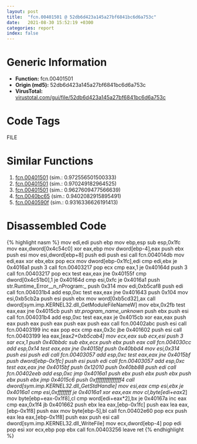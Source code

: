 ```yaml
---
layout: post
title:  "fcn.00401501 @ 52db6d423a145a27bf6841bc6d6a753c"
date:   2021-08-30 15:52:19 +0300
categories: report
index: false
---
```


# Generic Information
- **Function:** fcn.00401501
- **Origin (md5):** 52db6d423a145a27bf6841bc6d6a753c
- **VirusTotal:** [virustotal.com/gui/file/52db6d423a145a27bf6841bc6d6a753c][virustotal_ref]

# Code Tags
<span class="tag" id="FILE">FILE</span>


# Similar Functions

1. [fcn.00401501][similar_1_ref] (sim.: 0.972556501500333)
2. [fcn.00401501][similar_2_ref] (sim.: 0.970249182964525)
3. [fcn.00401501][similar_3_ref] (sim.: 0.9627609477566639)
4. [fcn.0040bc65][similar_4_ref] (sim.: 0.9402082915895491)
5. [fcn.0040590f][similar_5_ref] (sim.: 0.9316336626191413)


# Disassembled Code

{% highlight nasm %}
mov edi,edi
push ebp
mov ebp,esp
sub esp,0x1fc
mov eax,dword[0x4c54c0]
xor eax,ebp
mov dword[ebp-4],eax
push ebx
push esi
mov esi,dword[ebp+8]
push edi
push esi
call fcn.004014db
mov edi,eax
xor ebx,ebx
pop ecx
mov dword[ebp-0x1fc],edi
cmp edi,ebx
je 0x4016a1
push 3
call fcn.00403217
pop ecx
cmp eax,1
je 0x40164d
push 3
call fcn.00403217
pop ecx
test eax,eax
jne 0x40155f
cmp dword[0x4c51b0],1
je 0x40164d
cmp esi,0xfc
je 0x4016a1
push str.Runtime_Error__n_nProgram:_
push 0x314
mov edi,0xb5caf8
push edi
call fcn.004031b4
add esp,0xc
test eax,eax
jne 0x401643
push 0x104
mov esi,0xb5cb2a
push esi
push ebx
mov word[0xb5cd32],ax
call dword[sym.imp.KERNEL32.dll_GetModuleFileNameW]
mov ebx,0x2fb
test eax,eax
jne 0x4015cb
push str._program_name_unknown_
push ebx
push esi
call fcn.004031b4
add esp,0xc
test eax,eax
je 0x4015cb
xor eax,eax
push eax
push eax
push eax
push eax
push eax
call fcn.00402abc
push esi
call fcn.00403199
inc eax
pop ecx
cmp eax,0x3c
jbe 0x401602
push esi
call fcn.00403199
lea eax,[eax*2+0xb5cab4]
mov ecx,eax
sub ecx,esi
push 3
sar ecx,1
push 0x40bbdc
sub ebx,ecx
push ebx
push eax
call fcn.004030cc
add esp,0x14
test eax,eax
jne 0x4015bf
push 0x40bbd4
mov esi,0x314
push esi
push edi
call fcn.00403057
add esp,0xc
test eax,eax
jne 0x4015bf
push dword[ebp-0x1fc]
push esi
push edi
call fcn.00403057
add esp,0xc
test eax,eax
jne 0x4015bf
push 0x12010
push 0x40bb88
push edi
call fcn.00402eeb
add esp,0xc
jmp 0x4016a1
push ebx
push ebx
push ebx
push ebx
push ebx
jmp 0x4015c6
push 0xfffffffffffffff4
call dword[sym.imp.KERNEL32.dll_GetStdHandle]
mov esi,eax
cmp esi,ebx
je 0x4016a1
cmp esi,0xffffffff
je 0x4016a1
xor eax,eax
mov cl,byte[edi+eax*2]
mov byte[ebp+eax-0x1f8],cl
cmp word[edi+eax*2],bx
je 0x40167a
inc eax
cmp eax,0x1f4
jb 0x401662
push ebx
lea eax,[ebp-0x1fc]
push eax
lea eax,[ebp-0x1f8]
push eax
mov byte[ebp-5],bl
call fcn.00402e60
pop ecx
push eax
lea eax,[ebp-0x1f8]
push eax
push esi
call dword[sym.imp.KERNEL32.dll_WriteFile]
mov ecx,dword[ebp-4]
pop edi
pop esi
xor ecx,ebp
pop ebx
call fcn.00403256
leave 
ret 
{% endhighlight %}


[similar_1_ref]: /report/fcn.00401501@270dac5814b53c701f75fce71d0dccc5
[similar_2_ref]: /report/fcn.00401501@4b23380b9a3d725ff34b4863334d2fd1
[similar_3_ref]: /report/fcn.00401501@beda3471296946b3846562e37a7f6ab6
[similar_4_ref]: /report/fcn.0040bc65@8a26ea028d953328ef2cf2ca662a77a1
[similar_5_ref]: /report/fcn.0040590f@204939cf633f794950a64b42ef0088de
[virustotal_ref]: https://www.virustotal.com/gui/file/52db6d423a145a27bf6841bc6d6a753c